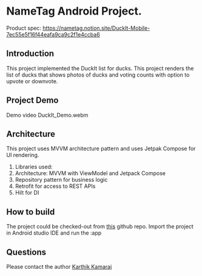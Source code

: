 # NameTag Android Project. 
Product spec: https://nametag.notion.site/DuckIt-Mobile-7ec55e5f16f44eafa9ca9c2f1e4ccba6

## Introduction
This project implemented the DuckIt list for ducks. This project renders the list of ducks that shows photos of ducks and voting counts with option to upvote or downvote.

## Project Demo
Demo video DuckIt_Demo.webm

## Architecture
This project uses MVVM architecture pattern and uses Jetpak Compose for UI rendering. 

1. Libraries used:
2. Architecture: MVVM with ViewModel and Jetpack Compose
3. Repository pattern for business logic
4. Retrofit for access to REST APIs
5. Hilt for DI 

## How to build
The project could be checked-out from [this](https://github.com/kkamaraj/DuckIt) github repo. 
Import the project in Android studio IDE and run the :app

## Questions
Please contact the author [Karthik Kamaraj](karthik.kamaraj@gmail.com)
